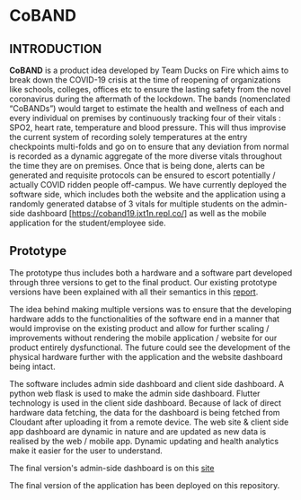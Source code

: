 # CoBAND

## INTRODUCTION


**CoBAND** is a product idea developed by Team Ducks on Fire which aims to break down the COVID-19 crisis at the time of reopening of organizations like schools, colleges, offices etc to ensure the lasting safety from the novel coronavirus during the aftermath of the lockdown. The bands (nomenclated “CoBANDs”) would target to estimate the health and wellness of each and every individual on premises by continuously tracking four of their vitals : SPO2, heart rate, temperature and blood pressure. This will thus improvise the current system of recording solely temperatures at the entry checkpoints multi-folds and go on to ensure that any deviation from normal is recorded as a dynamic aggregate of the more diverse vitals throughout the time they are on premises. Once that is being done, alerts can be generated and requisite protocols can be ensured to escort potentially / actually COVID ridden people off-campus. We have currently deployed the software side, which includes both the website and the application using a randomly generated databse of 3 vitals for multiple students on the admin-side dashboard [https://coband19.jxt1n.repl.co/] as well as the mobile application for the student/employee side.


## Prototype

The prototype thus includes both a hardware and a software part developed through three versions to get to the final product. Our existing prototype versions have been explained with all their semantics in this [report](https://docs.google.com/document/d/1xhUftrHGRukB2wiMmyU79MKb7XuntHSvzRcDs5I9J3w/edit?usp=sharing). 

The idea behind making multiple versions was to ensure that the developing hardware adds to the functionalities of the software end in a manner that would improvise on the existing product and allow for further scaling / improvements without rendering the mobile application / website for our product entirely dysfunctional. The future could see the development of the physical hardware further with the application and the website dashboard being intact.

The software includes admin side dashboard and client side dashboard. A python web flask is used to make the admin side dashboard. Flutter technology is used in the client side dashboard. Because of lack of direct hardware data fetching, the data for the dashboard is being fetched from Cloudant after uploading it from a remote device. The web site & client side app dashboard are dynamic in nature and are updated as new data is realised by the web / mobile app. Dynamic updating and health analytics make it easier for the user to understand. 

The final version's admin-side dashboard is on this [site](https://coband19.jxt1n.repl.co/)

The final version of the application has been deployed on this repository.
